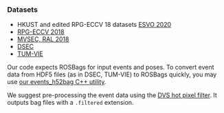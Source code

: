 ### Datasets
- HKUST and edited RPG-ECCV 18 datasets [ESVO 2020](https://sites.google.com/view/esvo-project-page/home#h.tl1va3u667ae)
- [RPG-ECCV 2018](http://rpg.ifi.uzh.ch/ECCV18_stereo_davis.html)
- [MVSEC, RAL 2018](https://daniilidis-group.github.io/mvsec/)
- [DSEC](https://dsec.ifi.uzh.ch/)
- [TUM-VIE](https://vision.in.tum.de/data/datasets/visual-inertial-event-dataset)

Our code expects ROSBags for input events and poses. To convert event data from HDF5 files (as in DSEC, TUM-VIE) to ROSBags quickly, you may use [our events_h52bag C++ utility](https://github.com/tub-rip/events_h52bag).

We suggest pre-processing the event data using the [DVS hot pixel filter](https://github.com/cedric-scheerlinck/dvs_tools/tree/master/dvs_hot_pixel_filter). It outputs bag files with a `.filtered` extension.
